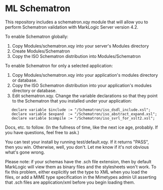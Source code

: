 # ML Schematron

This repository includes a schematron.xqy module that will allow you to
perform Schematron validation with MarkLogic Server version 4.2.

To enable Schematron globally:

1. Copy Modules/schematron.xqy into your server's Modules directory
2. Create Modules/Schematron
3. Copy the ISO Schematron distribution into Modules/Schematron

To enable Schematron for only a selected application:

1. Copy Modules/schematron.xqy into your application's modules directory
   or database.
2. Copy the ISO Schematron distribution into your application's modules
   directory or database.
3. Edit schematron.xqy. Change the variable declarations
   so that they point to the Schematron that you installed under your
   application:

```
   declare variable $include := "/Schematron/iso_dsdl_include.xsl";
   declare variable $expand  := "/Schematron/iso_abstract_expand.xsl";
   declare variable $compile := "/Schematron/iso_svrl_for_xslt2.xsl";
```

Docs, etc. to follow. (In the fullness of time, like the next ice age,
probably. If you have questions, feel free to ask.)

You can test your install by running test/default.xqy. If it returns
"PASS", then you win. Otherwise, well, you don't. Let me know if it's
not obvious what's gone wrong.

Please note: if your schemas have the .sch file extension, then by
default MarkLogic will view them as binary files and the stylesheets
won't work. To fix this problem, either explicitly set the type to XML
when you load the files, or add a MIME type specification in the
Mimetypes admin UI asserting that .sch files are application/xml
before you begin loading them.
